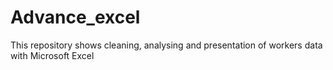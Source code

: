 # Advance_excel
This repository shows cleaning, analysing and presentation of workers data with Microsoft Excel
